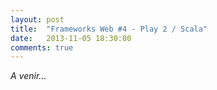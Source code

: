 ```yaml
---
layout: post
title:  "Frameworks Web #4 - Play 2 / Scala"
date:   2013-11-05 18:30:00
comments: true
---
```


*A venir...*
